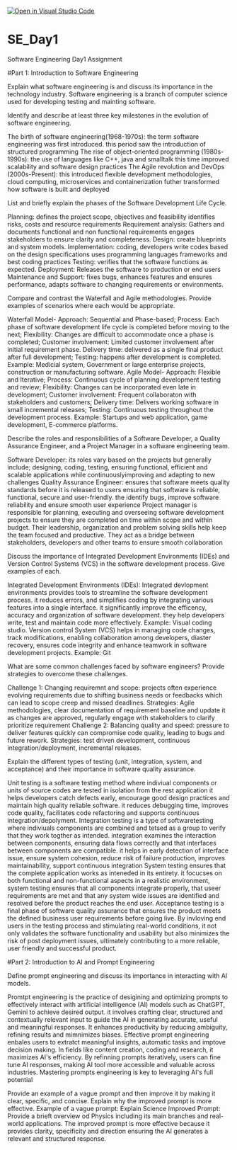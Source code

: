 [![Open in Visual Studio Code](https://classroom.github.com/assets/open-in-vscode-2e0aaae1b6195c2367325f4f02e2d04e9abb55f0b24a779b69b11b9e10269abc.svg)](https://classroom.github.com/online_ide?assignment_repo_id=18497463&assignment_repo_type=AssignmentRepo)
# SE_Day1
Software Engineering Day1 Assignment

#Part 1: Introduction to Software Engineering

Explain what software engineering is and discuss its importance in the technology industry.
Software engineering is a branch of computer science used for developing testing and mainting software.

Identify and describe at least three key milestones in the evolution of software engineering.

The birth of software engineering(1968-1970s): the term software engineering was first introduced. this period saw the introduction of structured programming
The rise of object-oriented programming (1980s-1990s): the use of languages like C++, java and smalltalk this time improved scalability and software design practices
The Agile revolution and DevOps (2000s-Present): this introduced flexible development methodologies, cloud computing, microservices and containerization futher transformed how software is built and deployed

List and briefly explain the phases of the Software Development Life Cycle.

Planning: defines the project scope, objectives and feasibility identifies risks, costs and resource requirements
Requirement analysis: Gathers and documents functional and non functional requirements engages stakeholders to ensure clarity and completeness.
Design: create blueprints and system models.
Implementation: coding, developers write codes based on the design specifications uses programming languages frameworks and best coding practices
Testing: verifies that the software functions as expected.
Deployment: Releases the software to production or end users
Maintenance and Support: fixes bugs, enhances features and ensures performance, adapts software to changing requirements or environments.


Compare and contrast the Waterfall and Agile methodologies. Provide examples of scenarios where each would be appropriate.

Waterfall Model- Approach: Sequential and Phase-based; Process: Each phase of software development life cycle is completed before moving to the next; Flexibility: Changes are difficult to accommodate once a phase is completed; Customer involvement: Limited customer involvement after initial requirement phase. Delivery time: delivered as a single final product after full development; Testing: happens after development is completed. Example: Medicial system, Government or large enterprise projects, construction or manufacturing software.
Agile Model- Approach: Flexible and Iterative; Process: Continuous cycle of planning development testing and review; Flexibility: Changes can be incorporated even late in development; Customer involvement: Frequent collaboraton with stakeholders and customers; Delivery time: Delivers working software in small incremental releases; Testing: Continuous testing throughout the development process. Example: Startups and web application, game development, E-commerce platforms.

Describe the roles and responsibilities of a Software Developer, a Quality Assurance Engineer, and a Project Manager in a software engineering team.

Software Developer: its roles vary based on the projects but generally include; designing, coding, testing, ensuring functional, efficient and scalable applications while continuouslyimproving and adapting to new challenges
Quality Assurance Engineer: ensures that software meets quality standards before it is released to users ensuring that software is reliable, functional, secure and user-friendly. the identify bugs, improve software reliability and ensure smooth user experience 
Project manager is responsible for planning, executing and overseeing software development projects to ensure they are completed on time within scope and within budget. Their leadership, organization and problem solving skills help keep the team focused and productive. They act as a bridge between stakeholders, developers and other teams to ensure smooth collaboration

Discuss the importance of Integrated Development Environments (IDEs) and Version Control Systems (VCS) in the software development process. Give examples of each.

Integrated Development Environments (IDEs): Integrated devlopment environments provides tools to streamline the software development process. it reduces errors, and simplifies coding by integrating various features into a single interface. it significantly improve the efficency, accuracy and organization of software development. they help developers write, test and maintain code more effectively. Example: Visual coding studio.
Version control System (VCS) helps in managing code changes, track modifications, enabling collaboration among developers, diaster recovery, ensures code integrity and enhance teamwork in software development projects. Example: Git

What are some common challenges faced by software engineers? Provide strategies to overcome these challenges.

Challenge 1: Changing requiremnt and scope: projects often experience evolving requirements due to shifting business needs or feedbacks which can lead to scope creep and missed deadlines. Strategies: Agile methodologies, clear documentation of requirement baseline and update it as changes are approved, regularly engage  with stakeholders to clarify prioritize requirement
Challenge 2: Balancing quality and speed: pressure to deliver features quickly can compromise code quality, leading to bugs and future rework. Strategies: test driven development, continuous integration/deployment, incremental releases.

Explain the different types of testing (unit, integration, system, and acceptance) and their importance in software quality assurance.

Unit testing is a software testing method where indiviual components or units of source codes are tested in isolation from the rest application it helps developers catch defects early, encourage good design practices and maintain high quality reliable software. it reduces debugging time, improves code quality, facilitates code refactoring and supports continuous integration/depolyment.
Integration testing is a type of softwaretesting where indiviuals components are combined and tetsed as a group to verify that they work togther as intended. integration examines the interaction between components, ensuring data flows correctly and that interfaces between components are compatible. it helps in early detection of interface issue, ensure system cohesion, reduce risk of failure production, improves maintainability, support continuous integration
System testing ensures that the complete application works as inteneded in its entirety. it focucses on both functional and non-functional aspects in a realistic environment, system testing ensures that all components integrate properly, that useer requirements are met and that any system wide issues are identified and resolved before the product reaches the end user.
Acceptance testing is a final phase of software quality assurance that ensures the product meets the defined business user requirements before going live. By invloving end users in the testing process and stimulating real-world conditions, it not only validates the software functionality and usability but also minimizes the risk of post deployment issues, ultimately contributing to a more reliable, user friendly and successful product.

#Part 2: Introduction to AI and Prompt Engineering

Define prompt engineering and discuss its importance in interacting with AI models.

Promtpt engineering is the practice of desigining and optimizing prompts to effectively interact with artificial intelligence (AI) models such as ChatGPT, Gemini to achieve desired output. it involves crafting clear, structured and contextually relevant input to guide the AI in generating accurate, useful and meaningful responses. It enhances productivity by reducing ambiguity, refining results and mimnimizes biases. Effective prompt engineering enbales users to extratct meaningful insights, automatic tasks and imptove decision making. In fields like content creation, coding and research, it maximizes AI's efficiency. By refinning prompts iteratively, users can fine tune AI responses, making AI tool more accessible and valuable across industries. Mastering prompts engineering is key to leveraging AI's full potential

Provide an example of a vague prompt and then improve it by making it clear, specific, and concise. Explain why the improved prompt is more effective.
Example of a vague prompt: Explain Science
Improved Prompt: Provide a brieft overview od Physics including its main branches and real-world applications.
The improved prompt is more effective because it provides clarity, specificity and direction ensuring the AI generates a relevant and structured response. 
